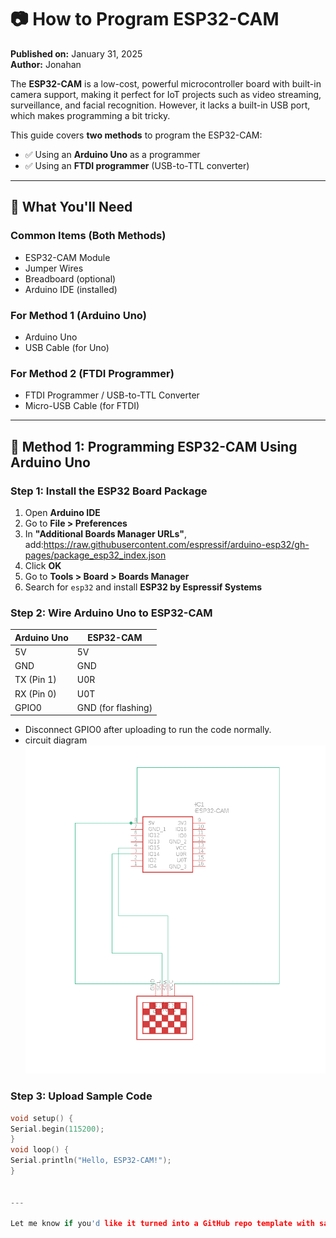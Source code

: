 # 📷 How to Program ESP32-CAM

**Published on:** January 31, 2025  
**Author:** Jonahan  

The **ESP32-CAM** is a low-cost, powerful microcontroller board with built-in camera support, making it perfect for IoT projects such as video streaming, surveillance, and facial recognition. However, it lacks a built-in USB port, which makes programming a bit tricky.

This guide covers **two methods** to program the ESP32-CAM:

- ✅ Using an **Arduino Uno** as a programmer  
- ✅ Using an **FTDI programmer** (USB-to-TTL converter)

---

## 🧰 What You'll Need

### Common Items (Both Methods)
- ESP32-CAM Module  
- Jumper Wires  
- Breadboard (optional)  
- Arduino IDE (installed)

### For Method 1 (Arduino Uno)
- Arduino Uno  
- USB Cable (for Uno)

### For Method 2 (FTDI Programmer)
- FTDI Programmer / USB-to-TTL Converter  
- Micro-USB Cable (for FTDI)

---

## 🔧 Method 1: Programming ESP32-CAM Using Arduino Uno

### Step 1: Install the ESP32 Board Package

1. Open **Arduino IDE**  
2. Go to **File > Preferences**  
3. In **"Additional Boards Manager URLs"**, add:https://raw.githubusercontent.com/espressif/arduino-esp32/gh-pages/package_esp32_index.json
4. Click **OK**
5. Go to **Tools > Board > Boards Manager**
6. Search for `esp32` and install **ESP32 by Espressif Systems**

### Step 2: Wire Arduino Uno to ESP32-CAM

| Arduino Uno | ESP32-CAM |
|-------------|-----------|
| 5V          | 5V        |
| GND         | GND       |
| TX (Pin 1)  | U0R       |
| RX (Pin 0)  | U0T       |
| GPIO0       | GND (for flashing) |

- Disconnect GPIO0 after uploading to run the code normally.
- circuit diagram
  ![image alt](https://github.com/SaiVikramBalaji2004/Image-processing-on-fire-detetion/blob/b1e9149b1eee7b5795b7c34898d234945ee787ca/image.png)

### Step 3: Upload Sample Code

```cpp
void setup() {
Serial.begin(115200);
}
void loop() {
Serial.println("Hello, ESP32-CAM!");
}


---

Let me know if you'd like it turned into a GitHub repo template with sample `platformio.ini`, images, or wiring diagrams.


